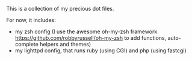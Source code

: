 This is a collection of my precious dot files.

For now, it includes:
- my zsh config (I use the awesome oh-my-zsh framework https://github.com/robbyrussell/oh-my-zsh to add functions, auto-complete helpers and themes)
- my lighttpd config, that runs ruby (using CGI) and php (using fastcgi)
